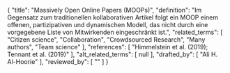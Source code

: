 {
    "title": "Massively Open Online Papers (MOOPs)",
    "definition": "Im Gegensatz zum traditionellen kollaborativen Artikel folgt ein MOOP einem offenen, partizipativen und dynamischen Modell, das nicht durch eine vorgegebene Liste von Mitwirkenden eingeschränkt ist.",
    "related_terms": [
        "Citizen science",
        "Collaboration",
        "Crowdsourced Research",
        "Many authors",
        "Team science"
    ],
    "references": [
        "Himmelstein et al. (2019); Tennant et al. (2019)"
    ],
    "alt_related_terms": [
        null
    ],
    "drafted_by": [
        "Ali H. Al-Hoorie"
    ],
    "reviewed_by": [
        ""
    ]
}